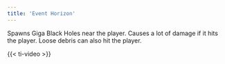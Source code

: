 ```yaml
---
title: 'Event Horizon'
---
```


Spawns Giga Black Holes near the player. Causes a lot of damage if it hits the player. Loose debris can also hit the player.

{{< ti-video >}}
